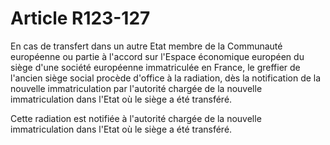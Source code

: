 # Article R123-127

En cas de transfert dans un autre Etat membre de la Communauté européenne ou partie à l'accord sur l'Espace économique européen du siège d'une société européenne immatriculée en France, le greffier de l'ancien siège social procède d'office à la radiation, dès la notification de la nouvelle immatriculation par l'autorité chargée de la nouvelle immatriculation dans l'Etat où le siège a été transféré.

Cette radiation est notifiée à l'autorité chargée de la nouvelle immatriculation dans l'Etat où le siège a été transféré.
